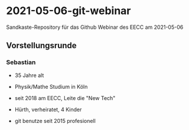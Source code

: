 # 2021-05-06-git-webinar
Sandkaste-Repository für das Github Webinar des EECC am 2021-05-06


## Vorstellungsrunde

### Sebastian

- 35 Jahre alt
- Physik/Mathe Studium in Köln
- seit 2018 am EECC, Leite die "New Tech"
- Hürth, verheiratet, 4 Kinder

- git benutze seit 2015 profesionell

